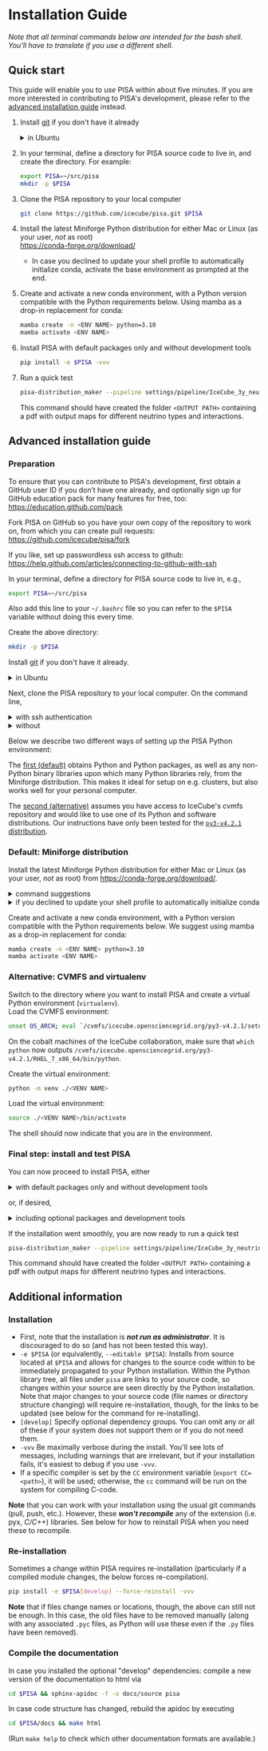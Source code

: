# Installation Guide

_Note that all terminal commands below are intended for the bash shell. You'll have to translate if you use a different shell._
## Quick start
This guide will enable you to _use_ PISA within about five minutes. If you are more interested in contributing to PISA's development, please refer to the [advanced installation guide](#advanced-installation-guide) instead.

1. Install [git](https://git-scm.com) if you don't have it already
   <details>
     <summary>in Ubuntu</summary>
     
     ```bash
     sudo apt install git
     ```
   </details>
1. In your terminal, define a directory for PISA source code to live in, and create the directory. For example:<br>
    ```bash
    export PISA=~/src/pisa
    mkdir -p $PISA
    ```
1. Clone the PISA repository to your local computer<br>
    ```bash
    git clone https://github.com/icecube/pisa.git $PISA
    ```
1. Install the latest Miniforge Python distribution for either Mac or Linux (as your user, _not_ as root)<br>
    https://conda-forge.org/download/<br>
    * In case you declined to update your shell profile to automatically initialize conda, activate the base environment as prompted at the end.
1. Create and activate a new conda environment, with a Python version compatible with the Python requirements below. Using mamba as a drop-in replacement for conda:<br>
    ```bash
    mamba create -n <ENV NAME> python=3.10
    mamba activate <ENV NAME>
    ```
1. Install PISA with default packages only and without development tools<br>
     ```bash
     pip install -e $PISA -vvv
     ```
1. Run a quick test<br>
   ```bash
   pisa-distribution_maker --pipeline settings/pipeline/IceCube_3y_neutrinos.cfg --outdir <OUTPUT PATH> --pdf
   ```
   This command should have created the folder `<OUTPUT PATH>` containing a pdf with output maps for different neutrino types and interactions.

## Advanced installation guide

### Preparation

To ensure that you can contribute to PISA's development, first obtain a GitHub user ID if you don’t have one already, and optionally sign up for GitHub education pack for many features for free, too:<br>
https://education.github.com/pack

Fork PISA on GitHub so you have your own copy of the repository to work on, from which you can create pull requests:<br>
https://github.com/icecube/pisa/fork

If you like, set up passwordless ssh access to github:<br>
https://help.github.com/articles/connecting-to-github-with-ssh

In your terminal, define a directory for PISA source code to live in, e.g.,<br>
```bash
export PISA=~/src/pisa
```

Also add this line to your `~/.bashrc` file so you can refer to the `$PISA` variable without doing this every time.

Create the above directory:<br>
```bash
mkdir -p $PISA
```

Install [git](https://git-scm.com) if you don't have it already.
<details>
  <summary>in Ubuntu</summary>  
   
  ```bash
  sudo apt install git
  ```
</details>



Next, clone the PISA repository to your local computer. On the command line,
<details>
  <summary>with ssh authentication</summary>
   
  ```bash
  git clone git@github.com:<YOUR GITHUB USER ID>/pisa.git $PISA
  ```
</details>

<details>
  <summary>without</summary>
   
   ```bash
   git clone https://github.com/<YOUR GITHUB USER ID>/pisa.git $PISA
   ```
</details>


Below we describe two different ways of setting up the PISA Python environment:<br>

The [first (default)](#default-miniforge-distribution) obtains Python and Python packages, as well as any non-Python binary libraries upon which many Python libraries rely, from the Miniforge distribution. This makes it ideal for setup on e.g. clusters, but also works well for your personal computer.<br>

The [second (alternative)](#alternative-cvmfs-and-virtualenv) assumes you have access to IceCube's cvmfs repository and would like to use one of its Python and software distributions. Our instructions have only been tested for the [`py3-v4.2.1` distribution](https://docs.icecube.aq/icetray/main/info/cvmfs.html#py3-v4-2). 

### Default: Miniforge distribution

Install the latest Miniforge Python distribution for either Mac or Linux (as your user, _not_ as root) from https://conda-forge.org/download/.
<details>
  <summary>command suggestions</summary>
   
   ```bash
   mkdir -p <PATH TO MINIFORGE>/miniforge3
   wget https://github.com/conda-forge/miniforge/releases/latest/download/Miniforge3-$(uname}-$(uname -m).sh -O <PATH TO MINIFORGE>/miniforge3/miniforge.sh
   bash <PATH TO MINIFORGE>/miniforge3/miniforge.sh -b -u -p <PATH TO MINIFORGE>/miniforge3
   rm <PATH TO MINIFORGE>/miniforge3/miniforge.sh
   ```
   If you are installing on the cobalt machines of the IceCube collaboration, consider using `/data/user/<USERNAME>` instead of `$HOME` for `<PATH TO MINIFORGE>`.
</details>

<details>
  <summary>if you declined to update your shell profile to automatically initialize conda</summary>
   
  ```bash
   eval "$(<PATH TO MINIFORGE>/miniforge3/bin/conda shell.bash hook)"
  ```
   will activate the base environment as prompted at the end of the Miniforge installation script

</details>

Create and activate a new conda environment, with a Python version compatible with the Python requirements below. We suggest using mamba as a drop-in replacement for conda:<br>
 ```bash
 mamba create -n <ENV NAME> python=3.10
 mamba activate <ENV NAME>
 ```

### Alternative: CVMFS and virtualenv

Switch to the directory where you want to install PISA and create a virtual Python environment (`virtualenv`).<br>
Load the CVMFS environment:<br>
```bash
unset OS_ARCH; eval `/cvmfs/icecube.opensciencegrid.org/py3-v4.2.1/setup.sh`
```
On the cobalt machines of the IceCube collaboration, make sure that `which python` now outputs `/cvmfs/icecube.opensciencegrid.org/py3-v4.2.1/RHEL_7_x86_64/bin/python`.

Create the virtual environment:<br>
```bash
python -m venv ./<VENV NAME>
```

Load the virtual environment:<br>
```bash
source ./<VENV NAME>/bin/activate
```
The shell should now indicate that you are in the environment.
 
### Final step: install and test PISA
You can now proceed to install PISA, either

<details>
  <summary>with default packages only and without development tools</summary>
   
  ```bash
  pip install -e $PISA -vvv
  ```
</details>

or, if desired,

<details>
  <summary>including optional packages and development tools</summary>
   
  ```bash
  pip install -e $PISA[develop] -vvv
  ```
</details>

If the installation went smoothly, you are now ready to run a quick test<br>
```bash
pisa-distribution_maker --pipeline settings/pipeline/IceCube_3y_neutrinos.cfg --outdir <OUTPUT PATH> --pdf
```
This command should have created the folder `<OUTPUT PATH>` containing a pdf with output maps for different neutrino types and interactions.

## Additional information

### Installation
* First, note that the installation is ***not run as administrator***. It is discouraged to do so (and has not been tested this way).
* `-e $PISA` (or equivalently, `--editable $PISA`): Installs from source located at `$PISA` and  allows for changes to the source code within to be immediately propagated to your Python installation.
   Within the Python library tree, all files under `pisa` are links to your source code, so changes within your source are seen directly by the Python installation. Note that major changes to your source code (file names or directory structure changing) will require re-installation, though, for the links to be updated (see below for the command for re-installing).
* `[develop]` Specify optional dependency groups. You can omit any or all of these if your system does not support them or if you do not need them.
* `-vvv` Be maximally verbose during the install. You'll see lots of messages, including warnings that are irrelevant, but if your installation fails, it's easiest to debug if you use `-vvv`.
* If a specific compiler is set by the `CC` environment variable (`export CC=<path>`), it will be used; otherwise, the `cc` command will be run on the system for compiling C-code.

**Note** that you can work with your installation using the usual git commands (pull, push, etc.). However, these ***won't recompile*** any of the extension (i.e. pyx, _C/C++_) libraries. See below for how to reinstall PISA when you need these to recompile.


### Re-installation

Sometimes a change within PISA requires re-installation (particularly if a compiled module changes, the below forces re-compilation).

```bash
pip install -e $PISA[develop] --force-reinstall -vvv
```

**Note** that if files change names or locations, though, the above can still not be enough.
In this case, the old files have to be removed manually (along with any associated `.pyc` files, as Python will use these even if the `.py` files have been removed).


### Compile the documentation

In case you installed the optional "develop" dependencies: compile a new version of the documentation to html via
```bash
cd $PISA && sphinx-apidoc -f -o docs/source pisa
```

In case code structure has changed, rebuild the apidoc by executing
```bash
cd $PISA/docs && make html
```
(Run `make help`  to check which other documentation formats are available.)

